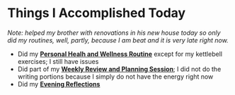 # Things I Accomplished Today

_Note: helped my brother with renovations in his new house today so only did my routines, well, partly, because I am beat and it is very late right now._

- Did my **[Personal Healh and Wellness Routine](../../routines/2024/personal-health-and-wellness-routine/personal-health-and-wellness-routine-2024-week-8)** except for my kettlebell exercises; I still have issues
- Did part of my **[Weekly Review and Planning Session](../../routines/weekly-review-and-planning-session.md)**; I did not do the writing portions because I simply do not have the energy right now
- Did my **[Evening Reflections](../../routines/evening-reflections.md)**
